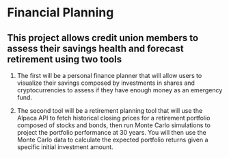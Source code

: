 # Financial Planning

## This project allows credit union members to assess their savings health and forecast retirement using two tools

1. The first will be a personal finance planner that will allow users to visualize their savings composed by investments in shares and cryptocurrencies to assess if they have enough money as an emergency fund.

2. The second tool will be a retirement planning tool that will use the Alpaca API to fetch historical closing prices for a retirement portfolio composed of stocks and bonds, then run Monte Carlo simulations to project the portfolio performance at 30 years. You will then use the Monte Carlo data to calculate the expected portfolio returns given a specific initial investment amount.

